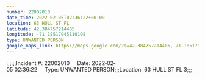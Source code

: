 ```yaml
---
number: 22002010
date_time: 2022-02-05T02:36:22+00:00
location: 63 HULL ST FL 
latitude: 42.384757214405
longitude: -71.18517945110108
type: UNWANTED PERSON
google_maps_link: https://maps.google.com/?q=42.384757214405,-71.18517945110108
---
```


;;;;;;Incident #: 22002010     Date: 2022‐02‐05 02:36:22     Type: UNWANTED PERSON;;;Location: 63 HULL ST FL 3;;;

